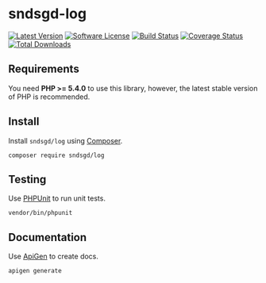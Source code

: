 # sndsgd-log

[![Latest Version](https://img.shields.io/github/release/sndsgd/sndsgd-log.svg?style=flat-square)](https://github.com/sndsgd/sndsgd-log/releases)
[![Software License](https://img.shields.io/badge/license-MIT-brightgreen.svg?style=flat-square)](https://github.com/sndsgd/sndsgd-log/LICENSE)
[![Build Status](https://img.shields.io/travis/sndsgd/sndsgd-log/master.svg?style=flat-square)](https://travis-ci.org/sndsgd/sndsgd-log)
[![Coverage Status](https://img.shields.io/coveralls/sndsgd/sndsgd-log.svg?style=flat-square)](https://coveralls.io/r/sndsgd/sndsgd-log?branch=master)
[![Total Downloads](https://img.shields.io/packagist/dt/sndsgd/log.svg?style=flat-square)](https://packagist.org/packages/sndsgd/log)

## Requirements

You need **PHP >= 5.4.0** to use this library, however, the latest stable version of PHP is recommended.


## Install

Install `sndsgd/log` using [Composer](https://getcomposer.org/).

```
composer require sndsgd/log
```

## Testing

Use [PHPUnit](https://phpunit.de/) to run unit tests.

```
vendor/bin/phpunit
```


## Documentation

Use [ApiGen](http://apigen.org/) to create docs.

```
apigen generate
```

